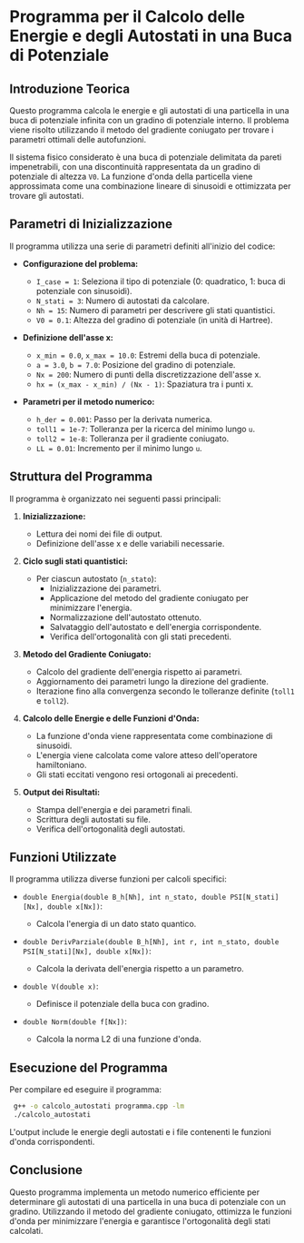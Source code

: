 # Programma per il Calcolo delle Energie e degli Autostati in una Buca di Potenziale

## Introduzione Teorica
Questo programma calcola le energie e gli autostati di una particella in una buca di potenziale infinita con un gradino di potenziale interno. Il problema viene risolto utilizzando il metodo del gradiente coniugato per trovare i parametri ottimali delle autofunzioni.

Il sistema fisico considerato è una buca di potenziale delimitata da pareti impenetrabili, con una discontinuità rappresentata da un gradino di potenziale di altezza `V0`. La funzione d'onda della particella viene approssimata come una combinazione lineare di sinusoidi e ottimizzata per trovare gli autostati.

## Parametri di Inizializzazione
Il programma utilizza una serie di parametri definiti all'inizio del codice:

- **Configurazione del problema:**
  - `I_case = 1`: Seleziona il tipo di potenziale (0: quadratico, 1: buca di potenziale con sinusoidi).
  - `N_stati = 3`: Numero di autostati da calcolare.
  - `Nh = 15`: Numero di parametri per descrivere gli stati quantistici.
  - `V0 = 0.1`: Altezza del gradino di potenziale (in unità di Hartree).

- **Definizione dell'asse x:**
  - `x_min = 0.0`, `x_max = 10.0`: Estremi della buca di potenziale.
  - `a = 3.0`, `b = 7.0`: Posizione del gradino di potenziale.
  - `Nx = 200`: Numero di punti della discretizzazione dell'asse x.
  - `hx = (x_max - x_min) / (Nx - 1)`: Spaziatura tra i punti x.

- **Parametri per il metodo numerico:**
  - `h_der = 0.001`: Passo per la derivata numerica.
  - `toll1 = 1e-7`: Tolleranza per la ricerca del minimo lungo `u`.
  - `toll2 = 1e-8`: Tolleranza per il gradiente coniugato.
  - `LL = 0.01`: Incremento per il minimo lungo `u`.

## Struttura del Programma
Il programma è organizzato nei seguenti passi principali:

1. **Inizializzazione:**
   - Lettura dei nomi dei file di output.
   - Definizione dell'asse x e delle variabili necessarie.

2. **Ciclo sugli stati quantistici:**
   - Per ciascun autostato (`n_stato`):
     - Inizializzazione dei parametri.
     - Applicazione del metodo del gradiente coniugato per minimizzare l'energia.
     - Normalizzazione dell'autostato ottenuto.
     - Salvataggio dell'autostato e dell'energia corrispondente.
     - Verifica dell'ortogonalità con gli stati precedenti.

3. **Metodo del Gradiente Coniugato:**
   - Calcolo del gradiente dell'energia rispetto ai parametri.
   - Aggiornamento dei parametri lungo la direzione del gradiente.
   - Iterazione fino alla convergenza secondo le tolleranze definite (`toll1` e `toll2`).

4. **Calcolo delle Energie e delle Funzioni d'Onda:**
   - La funzione d'onda viene rappresentata come combinazione di sinusoidi.
   - L'energia viene calcolata come valore atteso dell'operatore hamiltoniano.
   - Gli stati eccitati vengono resi ortogonali ai precedenti.

5. **Output dei Risultati:**
   - Stampa dell'energia e dei parametri finali.
   - Scrittura degli autostati su file.
   - Verifica dell'ortogonalità degli autostati.

## Funzioni Utilizzate
Il programma utilizza diverse funzioni per calcoli specifici:

- `double Energia(double B_h[Nh], int n_stato, double PSI[N_stati][Nx], double x[Nx])`:
  - Calcola l'energia di un dato stato quantico.

- `double DerivParziale(double B_h[Nh], int r, int n_stato, double PSI[N_stati][Nx], double x[Nx])`:
  - Calcola la derivata dell'energia rispetto a un parametro.

- `double V(double x)`:
  - Definisce il potenziale della buca con gradino.

- `double Norm(double f[Nx])`:
  - Calcola la norma L2 di una funzione d'onda.

## Esecuzione del Programma
Per compilare ed eseguire il programma:

```sh
 g++ -o calcolo_autostati programma.cpp -lm
 ./calcolo_autostati
```

L'output include le energie degli autostati e i file contenenti le funzioni d'onda corrispondenti.

## Conclusione
Questo programma implementa un metodo numerico efficiente per determinare gli autostati di una particella in una buca di potenziale con un gradino. Utilizzando il metodo del gradiente coniugato, ottimizza le funzioni d'onda per minimizzare l'energia e garantisce l'ortogonalità degli stati calcolati.

